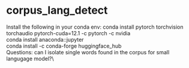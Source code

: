 # corpus_lang_detect
Install the following in your conda env:
conda install pytorch torchvision torchaudio pytorch-cuda=12.1 -c pytorch -c nvidia \
conda install anaconda::jupyter \
conda install -c conda-forge huggingface_hub \
Questions: can I isolate single words found in the corpus for small langugage model?\
